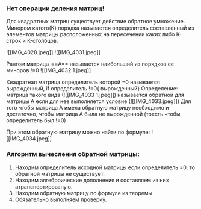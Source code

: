 

### Нет операции деления матриц!

Для квадратных матриц существует действие обратное умножение.
Минором катого(K) порядка называется определитель составленный из элементов матрицы расположенных на пересечении каких либо K-строк и K-столбцов.

![[IMG_4028.jpeg]]
![[IMG_4031.jpeg]]

Рангом матрицы ==A== называется наибольший из порядков ее миноров !=0
![[IMG_4032 1.jpeg]]

Квадратная матрица определитель которой =0 называется вырожденный, if определитель !=0{ вырожденный}
Определение:
матрица такого вида (![[IMG_4033 1.jpeg]]) называется обратной для матрицы A если для нее выполняется условие (![[IMG_4033.jpeg]])
Для того чтобы матрица A имела обратную матрицу необходимо и достаточно, чтобы матрица A была не вырожденной (тоесть чтобы определитель был !=0)

При этом обратную матрицу можно найти по формуле:
![[IMG_4034.jpeg]]

### Алгоритм вычесления обратной матрицы:
 1) Находим определитель исходной  матрицы если определитель =0, то обратной матрицы не существует. 
 2) Находим алгеброические дополнения и составляем из них атранспортированую.
 3) Находим обратную матрицу по формуле из теоремы.
 4) Обязательно выполняем проверку.
 
